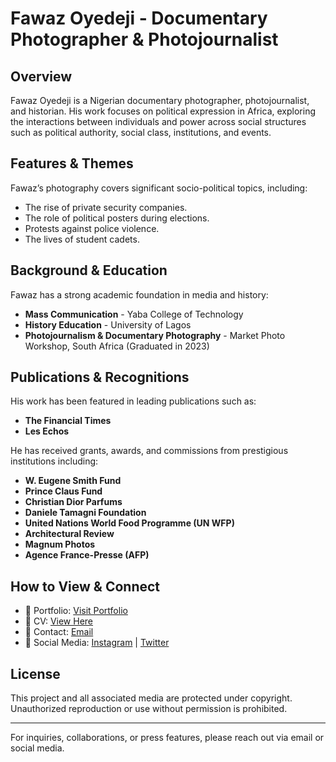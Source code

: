 # Fawaz Oyedeji - Documentary Photographer & Photojournalist

## Overview

Fawaz Oyedeji is a Nigerian documentary photographer, photojournalist, and historian. His work focuses on political expression in Africa, exploring the interactions between individuals and power across social structures such as political authority, social class, institutions, and events.

## Features & Themes

Fawaz’s photography covers significant socio-political topics, including:

- The rise of private security companies.
- The role of political posters during elections.
- Protests against police violence.
- The lives of student cadets.

## Background & Education

Fawaz has a strong academic foundation in media and history:

- **Mass Communication** - Yaba College of Technology
- **History Education** - University of Lagos
- **Photojournalism & Documentary Photography** - Market Photo Workshop, South Africa (Graduated in 2023)

## Publications & Recognitions

His work has been featured in leading publications such as:

- **The Financial Times**
- **Les Echos**

He has received grants, awards, and commissions from prestigious institutions including:

- **W. Eugene Smith Fund**
- **Prince Claus Fund**
- **Christian Dior Parfums**
- **Daniele Tamagni Foundation**
- **United Nations World Food Programme (UN WFP)**
- **Architectural Review**
- **Magnum Photos**
- **Agence France-Presse (AFP)**

## How to View & Connect

- 📸 Portfolio: <a href="https://fawazoyedeji.com/" target="_blank" rel="noopener noreferrer">Visit Portfolio</a>
- 📄 CV: <a href="https://fawazoyedeji.com/cv" target="_blank" rel="noopener noreferrer">View Here</a>
- 📩 Contact: <a href="mailto:contactfawazoyedeji@gmail.com" target="_blank" rel="noopener noreferrer">Email</a>
- 🔗 Social Media: <a href="https://www.instagram.com/fawaz.oyedeji/" target="_blank" rel="noopener noreferrer">Instagram</a> | <a href="https://twitter.com/fawazoyedeji" target="_blank" rel="noopener noreferrer">Twitter</a>

## License

This project and all associated media are protected under copyright. Unauthorized reproduction or use without permission is prohibited.

---

For inquiries, collaborations, or press features, please reach out via email or social media.
